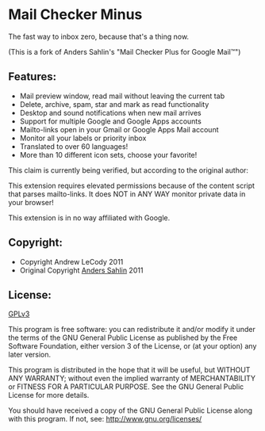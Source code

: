 Mail Checker Minus
==================
The fast way to inbox zero, because that's a thing now.

(This is a fork of Anders Sahlin's "Mail Checker Plus for Google Mail™")

Features:
---------
* Mail preview window, read mail without leaving the current tab
* Delete, archive, spam, star and mark as read functionality
* Desktop and sound notifications when new mail arrives
* Support for multiple Google and Google Apps accounts
* Mailto-links open in your Gmail or Google Apps Mail account
* Monitor all your labels or priority inbox
* Translated to over 60 languages!
* More than 10 different icon sets, choose your favorite!

This claim is currently being verified, but according to the original author:

This extension requires elevated permissions because of the content script that parses mailto-links. It does NOT in ANY WAY monitor private data in your browser!

This extension is in no way affiliated with Google.

Copyright:
----------
* Copyright Andrew LeCody 2011
* Original Copyright [Anders Sahlin](mailto:malakeen@gmail.com) 2011

License:
--------
[GPLv3](http://www.gnu.org/licenses/gpl-3.0.html)

This program is free software: you can redistribute it and/or modify
it under the terms of the GNU General Public License as published by
the Free Software Foundation, either version 3 of the License, or
(at your option) any later version.

This program is distributed in the hope that it will be useful,
but WITHOUT ANY WARRANTY; without even the implied warranty of
MERCHANTABILITY or FITNESS FOR A PARTICULAR PURPOSE.  See the
GNU General Public License for more details.

You should have received a copy of the GNU General Public License
along with this program.  If not, see: http://www.gnu.org/licenses/
